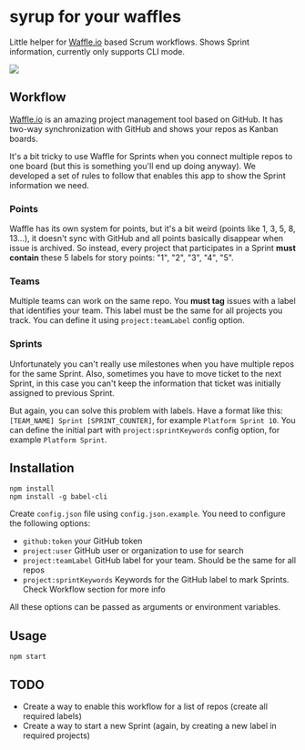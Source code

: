 # syrup for your waffles

Little helper for [Waffle.io](https://waffle.io) based Scrum workflows. Shows Sprint information, currently only supports CLI mode.

![](https://db.tt/bxxiKMdK)

## Workflow

[Waffle.io](https://waffle.io) is an amazing project management tool based on GitHub. It has two-way synchronization with GitHub and shows
your repos as Kanban boards.

It's a bit tricky to use Waffle for Sprints when you connect multiple repos to one board (but this is something you'll end up doing anyway). We developed a set of rules to follow that enables this app to show the Sprint information we need.

### Points

Waffle has its own system for points, but it's a bit weird (points like 1, 3, 5, 8, 13...), it doesn't sync with GitHub and all points basically disappear when issue is archived. So instead, every project that participates in a Sprint **must contain** these 5 labels for story points: "1", "2", "3", "4", "5".

### Teams

Multiple teams can work on the same repo. You **must tag** issues with a label that identifies your team. This label must be the same for all projects you track. You can define it using `project:teamLabel` config option.

### Sprints

Unfortunately you can't really use milestones when you have multiple repos for the same Sprint. Also, sometimes you have to move ticket to the next Sprint, in this case you can't keep the information that ticket was initially assigned to previous Sprint.

But again, you can solve this problem with labels. Have a format like this: `[TEAM_NAME] Sprint [SPRINT_COUNTER]`, for example `Platform Sprint 10`. You can define the initial part with `project:sprintKeywords` config option, for example `Platform Sprint`.

## Installation

```
npm install
npm install -g babel-cli
```

Create `config.json` file using `config.json.example`. You need to configure the following options:

- `github:token` your GitHub token
- `project:user` GitHub user or organization to use for search
- `project:teamLabel` GitHub label for your team. Should be the same for all repos
- `project:sprintKeywords` Keywords for the GitHub label to mark Sprints. Check Workflow section for more info

All these options can be passed as arguments or environment variables.

## Usage

```
npm start
```

## TODO

- Create a way to enable this workflow for a list of repos (create all required labels)
- Create a way to start a new Sprint (again, by creating a new label in required projects)
